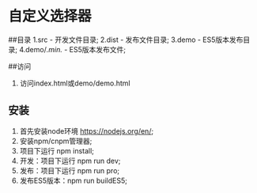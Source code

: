 # 自定义选择器

##目录
1.src - 开发文件目录;
2.dist - 发布文件目录;
3.demo - ES5版本发布目录;
4.demo/*.min.* - ES5版本发布文件;

##访问
1. 访问index.html或demo/demo.html

## 安装
1. 首先安装node环境 https://nodejs.org/en/;
2. 安装npm/cnpm管理器;
3. 项目下运行 npm install;
4. 开发：项目下运行 npm run dev;
5. 发布：项目下运行 npm run pro;
6. 发布ES5版本：npm run buildES5;
